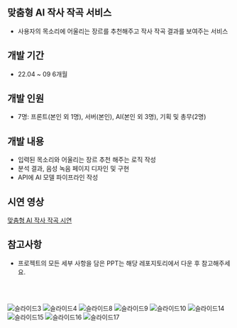 ## 맞춤형 AI 작사 작곡 서비스
- 사용자의 목소리에 어울리는 장르를 추천해주고 작사 작곡 결과를 보여주는 서비스
## 개발 기간
- 22.04 ~ 09 6개월
## 개발 인원
- 7명: 프론트(본인 외 1명), 서버(본인), AI(본인 외 3명), 기획 및 총무(2명)
## 개발 내용
- 입력된 목소리와 어울리는 장르 추천 해주는 로직 작성
- 분석 결과, 음성 녹음 페이지 디자인 및 구현
- API에 AI 모델 파이프라인 작성
## 시연 영상
<a href="https://youtu.be/FwSu-RjE64c">맞춤형 AI 작사 작곡 시연</a>
## 참고사항
- 프로젝트의 모든 세부 사항을 담은 PPT는 해당 레포지토리에서 다운 후 참고해주세요.
  
<br/><br/>

![슬라이드3](https://github.com/yj2dev/ai-music-production/assets/72322679/8b6ce771-df7a-466b-9280-894d902ae6dd)
![슬라이드4](https://github.com/yj2dev/ai-music-production/assets/72322679/a4507c85-24b7-4264-8aae-5244919728ba)
![슬라이드8](https://github.com/yj2dev/ai-music-production/assets/72322679/f11b2f07-6dda-4fac-a428-48e49bf9e165)
![슬라이드9](https://github.com/yj2dev/ai-music-production/assets/72322679/d3b9abae-e1de-48cc-a587-ad7fd92d6180)
![슬라이드10](https://github.com/yj2dev/ai-music-production/assets/72322679/df92cf62-e83f-45d6-8bdb-0b36da48221e)
![슬라이드14](https://github.com/yj2dev/ai-music-production/assets/72322679/d67637f7-df64-43ec-9e54-c0d3bccebe18)
![슬라이드15](https://github.com/yj2dev/ai-music-production/assets/72322679/e3caee51-5d4a-468e-9084-f1408e659e84)
![슬라이드16](https://github.com/yj2dev/ai-music-production/assets/72322679/2f72b7f4-181b-4471-bff1-6dbd3b038882)
![슬라이드17](https://github.com/yj2dev/ai-music-production/assets/72322679/20a343f4-96ee-4a21-9095-05c7005ec508)
